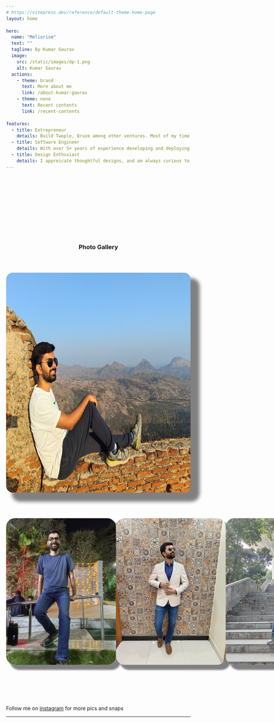 ```yaml
---
# https://vitepress.dev/reference/default-theme-home-page
layout: home

hero:
  name: "Meliorism"
  text: ""
  tagline: By Kumar Gaurav
  image:
    src: /static/images/dp-1.png
    alt: Kumar Gaurav
  actions:
    - theme: brand
      text: More about me
      link: /about-kumar-gaurav
    - theme: none
      text: Recent contents
      link: /recent-contents

features:
  - title: Entrepreneur
    details: Build Twople, Qruze among other ventures. Most of my time goes in this domain.
  - title: Software Engineer
    details: With over 5+ years of experience developing and deploying full-stack web/mobile apps at varying scale.
  - title: Design Enthusiast
    details: I appreicate thoughtful designs, and am always curious to learn more about design.
---
```


<h3 style="text-align: center; margin: 200px auto 50px;">Photo Gallery</h3>

<div style="display: flex; flex-flow: wrap; align-items: center; justify-content: center;">
  <img style="height: 600px; margin: 10px auto; border-radius: 18px; box-shadow: 20px 20px 10px 5px grey;" src="./assets/images/kumar-gaurav.jpg">
</div>

<div style="margin-top: 50px; margin-bottom: 100px; display: flex;">
  <img
    style="height: 400px; margin: 10px auto; border-radius: 24px; box-shadow: 12px 12px 4px 2px grey;"
    src="./assets/images/kumar-gaurav-1.jpeg">
  <img
    style="height: 400px; margin: 10px auto; border-radius: 24px; box-shadow: 12px 12px 4px 2px grey;"
    src="./assets/images/kumar-gaurav-2.jpeg">
  <img
    style="height: 400px; margin: 10px auto; border-radius: 24px; box-shadow: 12px 12px 4px 2px grey;"
    src="./assets/images/kumar-gaurav-3.jpeg">
</div>

Follow me on [instagram](https://instagram.com/QurioSapien) for more pics and snaps

---
